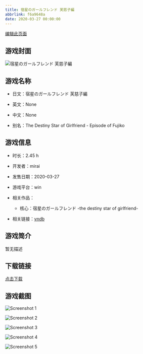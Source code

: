 ```yaml
---
title: 宿星のガールフレンド 芙慈子編
abbrlink: f6a9648a
date: 2020-03-27 00:00:00
---
```

[编辑此页面](https://github.com/ACG-3/ADV3-source/blob/main/source/_posts/games/%E5%AE%BF%E6%98%9F%E3%81%AE%E3%82%AC%E3%83%BC%E3%83%AB%E3%83%95%E3%83%AC%E3%83%B3%E3%83%89%20%E8%8A%99%E6%85%88%E5%AD%90%E7%B7%A8.md)

## 游戏封面

![宿星のガールフレンド 芙慈子編](https://pan.timero.xyz/d/onedrive/img_lib_001/%E5%AE%BF%E6%98%9F%E3%81%AE%E3%82%AC%E3%83%BC%E3%83%AB%E3%83%95%E3%83%AC%E3%83%B3%E3%83%89%20%E8%8A%99%E6%85%88%E5%AD%90%E7%B7%A8_cover.avif)


## 游戏名称

- 日文：宿星のガールフレンド 芙慈子編
- 英文：None
- 中文：None

- 别名：The Destiny Star of Girlfriend - Episode of Fujiko


## 游戏信息

- 时长：2.45 h
- 开发者：mirai
- 发售日期：2020-03-27
- 游戏平台：win
- 相关作品：
   - 核心：宿星のガールフレンド -the destiny star of girlfriend-

- 相关链接：[vndb](https://vndb.org/v28289)


## 游戏简介

暂无描述


## 下载链接

[点击下载](https://pan.timero.xyz/onedrive/adv_lib_001/%E5%AE%BF%E6%98%9F%E3%81%AE%E3%82%AC%E3%83%BC%E3%83%AB%E3%83%95%E3%83%AC%E3%83%B3%E3%83%89%20%E8%8A%99%E6%85%88%E5%AD%90%E7%B7%A8)


## 游戏截图


![Screenshot 1](https://pan.timero.xyz/d/onedrive/img_lib_001/%E5%AE%BF%E6%98%9F%E3%81%AE%E3%82%AC%E3%83%BC%E3%83%AB%E3%83%95%E3%83%AC%E3%83%B3%E3%83%89%20%E8%8A%99%E6%85%88%E5%AD%90%E7%B7%A8_Screenshot_1.avif)

![Screenshot 2](https://pan.timero.xyz/d/onedrive/img_lib_001/%E5%AE%BF%E6%98%9F%E3%81%AE%E3%82%AC%E3%83%BC%E3%83%AB%E3%83%95%E3%83%AC%E3%83%B3%E3%83%89%20%E8%8A%99%E6%85%88%E5%AD%90%E7%B7%A8_Screenshot_2.avif)

![Screenshot 3](https://pan.timero.xyz/d/onedrive/img_lib_001/%E5%AE%BF%E6%98%9F%E3%81%AE%E3%82%AC%E3%83%BC%E3%83%AB%E3%83%95%E3%83%AC%E3%83%B3%E3%83%89%20%E8%8A%99%E6%85%88%E5%AD%90%E7%B7%A8_Screenshot_3.avif)

![Screenshot 4](https://pan.timero.xyz/d/onedrive/img_lib_001/%E5%AE%BF%E6%98%9F%E3%81%AE%E3%82%AC%E3%83%BC%E3%83%AB%E3%83%95%E3%83%AC%E3%83%B3%E3%83%89%20%E8%8A%99%E6%85%88%E5%AD%90%E7%B7%A8_Screenshot_4.avif)

![Screenshot 5](https://pan.timero.xyz/d/onedrive/img_lib_001/%E5%AE%BF%E6%98%9F%E3%81%AE%E3%82%AC%E3%83%BC%E3%83%AB%E3%83%95%E3%83%AC%E3%83%B3%E3%83%89%20%E8%8A%99%E6%85%88%E5%AD%90%E7%B7%A8_Screenshot_5.avif)

